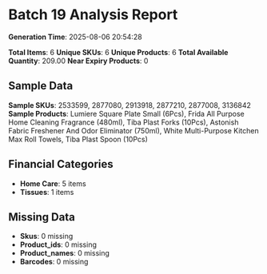 # Batch 19 Analysis Report

**Generation Time**: 2025-08-06 20:54:28

**Total Items**: 6
**Unique SKUs**: 6
**Unique Products**: 6
**Total Available Quantity**: 209.00
**Near Expiry Products**: 0

## Sample Data
**Sample SKUs**: 2533599, 2877080, 2913918, 2877210, 2877008, 3136842
**Sample Products**: Lumiere Square Plate Small (6Pcs), Frida All Purpose Home Cleaning Fragrance (480ml), Tiba Plast Forks (10Pcs), Astonish Fabric Freshener And Odor Eliminator (750ml), White Multi-Purpose Kitchen Max Roll Towels, Tiba Plast Spoon (10Pcs)

## Financial Categories
- **Home Care**: 5 items
- **Tissues**: 1 items

## Missing Data
- **Skus**: 0 missing
- **Product_ids**: 0 missing
- **Product_names**: 0 missing
- **Barcodes**: 0 missing
